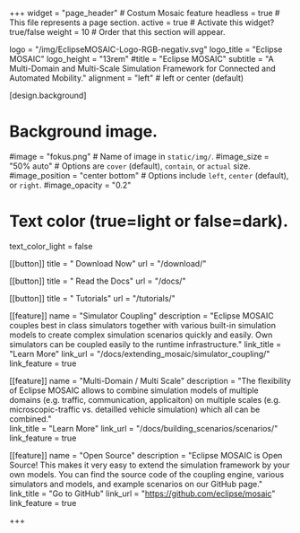 +++
widget = "page_header" # Costum Mosaic feature
headless = true  # This file represents a page section.
active = true  # Activate this widget? true/false
weight = 10  # Order that this section will appear.

logo = "/img/EclipseMOSAIC-Logo-RGB-negativ.svg"
logo_title = "Eclipse MOSAIC"
logo_height = "13rem"
#title = "Eclipse MOSAIC"
subtitle = "A Multi-Domain and Multi-Scale Simulation Framework for Connected and Automated Mobility."
alignment = "left" # left or center (default)

[design.background]
  # Background image.
  #image = "fokus.png"  # Name of image in `static/img/`.
  #image_size = "50% auto"  #  Options are `cover` (default), `contain`, or `actual` size.
  #image_position = "center bottom"  # Options include `left`, `center` (default), or `right`.
  #image_opacity = "0.2"
  
  # Text color (true=light or false=dark).
  text_color_light = false


[[button]]
  title = "<i class='fa fa-download' aria-hidden='true'></i> Download Now"
  url = "/download/"

[[button]]
  title = "<i class='fa fa-book' aria-hidden='true'></i> Read the Docs"
  url = "/docs/"

[[button]]
  title = "<i class='fa fa-graduation-cap' aria-hidden='true'></i> Tutorials"
  url = "/tutorials/"

[[feature]]
  name = "Simulator Coupling"
  description = "Eclipse MOSAIC couples best in class simulators together with various built-in simulation models to create complex simulation scenarios quickly and easily. Own simulators can be coupled easily to the runtime infrastructure."
  link_title = "Learn More"
  link_url = "/docs/extending_mosaic/simulator_coupling/"
  link_feature = true
  
[[feature]]
  name = "Multi-Domain / Multi Scale"
  description = "The flexibility of Eclipse MOSAIC allows to combine simulation models of multiple domains (e.g. traffic, communication, applicaiton) on multiple scales (e.g. microscopic-traffic vs. detailled vehicle simulation) which all can be combined."  
  link_title = "Learn More"
  link_url = "/docs/building_scenarios/scenarios/"
  link_feature = true
  
[[feature]]
  name = "Open Source"
  description = "Eclipse MOSAIC is Open Source! This makes it very easy to extend the simulation framework by your own models. You can find the source code of the coupling engine, various simulators and models, and example scenarios on our GitHub page."
  link_title = "Go to GitHub"
  link_url = "https://github.com/eclipse/mosaic"
  link_feature = true

+++
